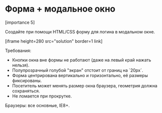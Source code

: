 # Форма + модальное окно

[importance 5]

Создайте при помощи HTML/CSS форму для логина в модальном окне.

[iframe height=280 src="solution" border=1 link]

Требования:

<ul>
<li>Кнопки окна вне формы не работают (даже на левый край нажать нельзя).</li>
<li>Полупрозрачный голубой "экран" отстоит от границ на `20px`.</li>
<li>Форма центрирована вертикально и горизонтально, её размеры фиксированы.</li>
<li>Посетитель может менять размер окна браузера, геометрия должна сохраняться.</li>
<li>Не ломается при прокрутке.</li>
</ul>

Браузеры: все основные, IE8+.




